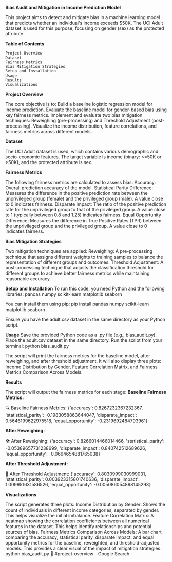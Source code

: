 **Bias Audit and Mitigation in Income Prediction Model**

This project aims to detect and mitigate bias in a machine learning model that predicts whether an individual's income exceeds $50K. The UCI Adult dataset is used for this purpose, focusing on gender (sex) as the protected attribute.

**Table of Contents**

    Project Overview
    Dataset
    Fairness Metrics
    Bias Mitigation Strategies
    Setup and Installation
    Usage
    Results
    Visualizations
    
**Project Overview**

The core objective is to:
  Build a baseline logistic regression model for income prediction.
  Evaluate the baseline model for gender-based bias using key fairness metrics.
  Implement and evaluate two bias mitigation techniques: Reweighing (pre-processing) and Threshold Adjustment (post-processing).
  Visualize the income distribution, feature correlations, and fairness metrics across different models.

**Dataset**

The UCI Adult dataset is used, which contains various demographic and socio-economic features. The target variable is income (binary: <=50K or >50K), and the protected attribute is sex.

**Fairness Metrics**

The following fairness metrics are calculated to assess bias:
    Accuracy: Overall prediction accuracy of the model.
    Statistical Parity Difference: Measures the difference in the positive prediction rate between the unprivileged group (female) and the     privileged group (male). A value close to 0 indicates fairness.
    Disparate Impact: The ratio of the positive prediction rate for the unprivileged group to that of the privileged group. A value close      to 1 (typically between 0.8 and 1.25) indicates fairness.
    Equal Opportunity Difference: Measures the difference in True Positive Rates (TPR) between the unprivileged group and the privileged       group. A value close to 0 indicates fairness.
    
**Bias Mitigation Strategies**

Two mitigation techniques are applied:
  Reweighing: A pre-processing technique that assigns different weights to training samples to balance the representation of different       groups and outcomes.
  Threshold Adjustment: A post-processing technique that adjusts the classification threshold for different groups to achieve better         fairness metrics while maintaining reasonable accuracy.
  
**Setup and Installation**
To run this code, you need Python and the following libraries:
    pandas
    numpy
    scikit-learn
    matplotlib
    seaborn
    
You can install them using pip:
pip install pandas numpy scikit-learn matplotlib seaborn

Ensure you have the adult.csv dataset in the same directory as your Python script.

**Usage**
Save the provided Python code as a .py file (e.g., bias_audit.py).
Place the adult.csv dataset in the same directory.
Run the script from your terminal:
python bias_audit.py

The script will print the fairness metrics for the baseline model, after reweighing, and after threshold adjustment. It will also display three plots: Income Distribution by Gender, Feature Correlation Matrix, and Fairness Metrics Comparison Across Models.

**Results**

The script will output the fairness metrics for each stage:
**Baseline Fairness Metrics:**

🔍 Baseline Fairness Metrics:
{'accuracy': 0.8267232367232367, 'statistical_parity': -0.1983058863644047, 'disparate_impact': 0.5646199622975518, 'equal_opportunity': -0.2319692484793961}

**After Reweighing:**

🛠️ After Reweighing:
{'accuracy': 0.8266014466014466, 'statistical_parity': -0.05389657731238699, 'disparate_impact': 0.840742512689626, 'equal_opportunity': -0.0664654881765038}

**After Threshold Adjustment:**

🎯 After Threshold Adjustment:
{'accuracy': 0.8030999030999031, 'statistical_parity': 0.003923315801740636, 'disparate_impact': 1.009951631586526, 'equal_opportunity': -0.005086054898145293}

**Visualizations**

The script generates three plots:
  Income Distribution by Gender: Shows the count of individuals in different income categories, separated by gender. This helps visualize    the initial imbalance.
  Feature Correlation Matrix: A heatmap showing the correlation coefficients between all numerical features in the dataset. This helps       identify relationships and potential sources of bias.
  Fairness Metrics Comparison Across Models: A bar chart comparing the accuracy, statistical parity, disparate impact, and equal             opportunity metrics for the baseline, reweighted, and threshold-adjusted models. This provides a clear visual of the impact of             mitigation strategies.
  python bias_audit.py
🔎 #project-overview - Google Search
 
 
